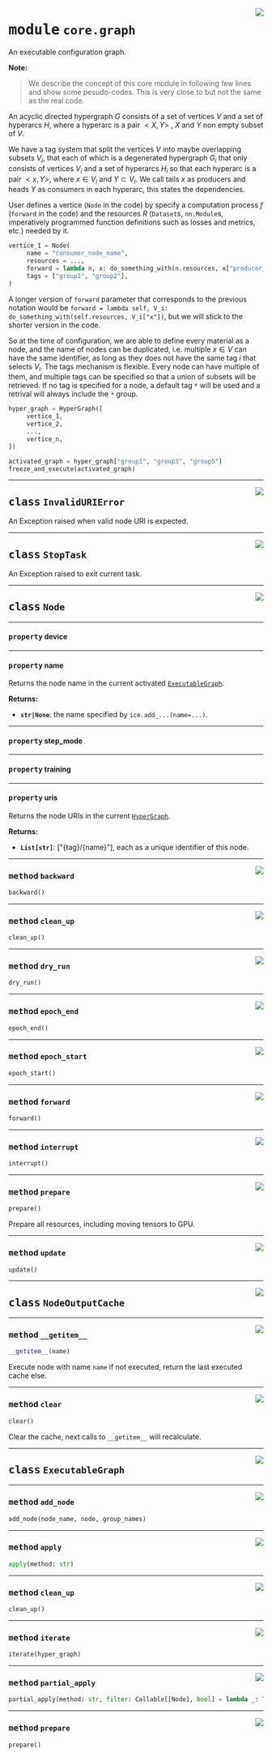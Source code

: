 <!-- markdownlint-disable -->

<a href="https://github.com/tjyuyao/ice-learn/blob/main/ice/core/graph.py#L0"><img align="right" style="float:right;" src="https://img.shields.io/badge/-source-cccccc?style=flat-square"></a>

# <kbd>module</kbd> `core.graph`
An executable configuration graph.




**Note:**

> We describe the concept of this core module in following few lines and show some pesudo-codes. This is very close to but not the same as the real code.


An acyclic directed hypergraph $G$ consists of a set of vertices $V$ and a set of hyperarcs $H$, where a hyperarc is a pair $<X, Y>$ , $X$ and $Y$ non empty subset of $V$.


We have a tag system that split the vertices $V$ into maybe overlapping subsets $V_i$, that each of which is a degenerated hypergraph $G_i$ that only consists of vertices $V_i$ and a set of hyperarcs $H_i$ so that each hyperarc is a pair $<x, Y>$, where $x \in V_i$ and $Y \subset V_i$. We call tails $x$ as producers and heads $Y$ as consumers in each hyperarc, this states the dependencies.


User defines a vertice (`Node` in the code) by specify a computation process $f$ (`forward` in the code) and the resources $R$ (`Dataset`s, `nn.Module`s, imperatively programmed function definitions such as losses and metrics, etc.) needed by it.


```python
vertice_1 = Node(
     name = "consumer_node_name",
     resources = ...,
     forward = lambda n, x: do_something_with(n.resources, x["producer_node_name"]),
     tags = ["group1", "group2"],
)
```


A longer version of `forward` parameter that corresponds to the previous notation would be `forward = lambda self, V_i: do_something_with(self.resources, V_i["x"])`,  but we will stick to the shorter version in the code.


So at the time of configuration, we are able to define every material as a node, and the name of nodes can be duplicated, i.e. multiple $x\in V$ can have the same identifier, as long as they does not have the same tag $i$ that selects $V_i$. The tags mechanism is flexible. Every node can have multiple of them, and multiple tags can be specified so that a union of subsets will be retrieved. If no tag is specified for a node, a default tag `*` will be used and a retrival will always include the `*` group.


```python
hyper_graph = HyperGraph([
     vertice_1,
     vertice_2,
     ...,
     vertice_n,
])

activated_graph = hyper_graph["group1", "group3", "group5"]
freeze_and_execute(activated_graph)
```






---

<a href="https://github.com/tjyuyao/ice-learn/blob/main/ice/core/graph.py#L45"><img align="right" style="float:right;" src="https://img.shields.io/badge/-source-cccccc?style=flat-square"></a>

## <kbd>class</kbd> `InvalidURIError`
An Exception raised when valid node URI is expected.








---

<a href="https://github.com/tjyuyao/ice-learn/blob/main/ice/core/graph.py#L49"><img align="right" style="float:right;" src="https://img.shields.io/badge/-source-cccccc?style=flat-square"></a>

## <kbd>class</kbd> `StopTask`
An Exception raised to exit current task.








---

<a href="https://github.com/tjyuyao/ice-learn/blob/main/ice/core/graph.py#L53"><img align="right" style="float:right;" src="https://img.shields.io/badge/-source-cccccc?style=flat-square"></a>

## <kbd>class</kbd> `Node`







---

#### <kbd>property</kbd> device







---

#### <kbd>property</kbd> name

Returns the node name in the current activated [`ExecutableGraph`](./core.graph.md#class-executablegraph).




**Returns:**


 - <b>`str|None`</b>:  the name specified by `ice.add_...(name=...)`.




---

#### <kbd>property</kbd> step_mode







---

#### <kbd>property</kbd> training







---

#### <kbd>property</kbd> uris

Returns the node URIs in the current [`HyperGraph`](./core.hypergraph.md#class-hypergraph).




**Returns:**


 - <b>`List[str]`</b>:  ["{tag}/{name}"], each as a unique identifier of this node.






---

<a href="https://github.com/tjyuyao/ice-learn/blob/main/ice/core/graph.py#L96"><img align="right" style="float:right;" src="https://img.shields.io/badge/-source-cccccc?style=flat-square"></a>

### <kbd>method</kbd> `backward`

```python
backward()
```







---

<a href="https://github.com/tjyuyao/ice-learn/blob/main/ice/core/graph.py#L106"><img align="right" style="float:right;" src="https://img.shields.io/badge/-source-cccccc?style=flat-square"></a>

### <kbd>method</kbd> `clean_up`

```python
clean_up()
```







---

<a href="https://github.com/tjyuyao/ice-learn/blob/main/ice/core/graph.py#L110"><img align="right" style="float:right;" src="https://img.shields.io/badge/-source-cccccc?style=flat-square"></a>

### <kbd>method</kbd> `dry_run`

```python
dry_run()
```







---

<a href="https://github.com/tjyuyao/ice-learn/blob/main/ice/core/graph.py#L102"><img align="right" style="float:right;" src="https://img.shields.io/badge/-source-cccccc?style=flat-square"></a>

### <kbd>method</kbd> `epoch_end`

```python
epoch_end()
```







---

<a href="https://github.com/tjyuyao/ice-learn/blob/main/ice/core/graph.py#L100"><img align="right" style="float:right;" src="https://img.shields.io/badge/-source-cccccc?style=flat-square"></a>

### <kbd>method</kbd> `epoch_start`

```python
epoch_start()
```







---

<a href="https://github.com/tjyuyao/ice-learn/blob/main/ice/core/graph.py#L93"><img align="right" style="float:right;" src="https://img.shields.io/badge/-source-cccccc?style=flat-square"></a>

### <kbd>method</kbd> `forward`

```python
forward()
```







---

<a href="https://github.com/tjyuyao/ice-learn/blob/main/ice/core/graph.py#L108"><img align="right" style="float:right;" src="https://img.shields.io/badge/-source-cccccc?style=flat-square"></a>

### <kbd>method</kbd> `interrupt`

```python
interrupt()
```







---

<a href="https://github.com/tjyuyao/ice-learn/blob/main/ice/core/graph.py#L104"><img align="right" style="float:right;" src="https://img.shields.io/badge/-source-cccccc?style=flat-square"></a>

### <kbd>method</kbd> `prepare`

```python
prepare()
```

Prepare all resources, including moving tensors to GPU.




---

<a href="https://github.com/tjyuyao/ice-learn/blob/main/ice/core/graph.py#L98"><img align="right" style="float:right;" src="https://img.shields.io/badge/-source-cccccc?style=flat-square"></a>

### <kbd>method</kbd> `update`

```python
update()
```








---

<a href="https://github.com/tjyuyao/ice-learn/blob/main/ice/core/graph.py#L113"><img align="right" style="float:right;" src="https://img.shields.io/badge/-source-cccccc?style=flat-square"></a>

## <kbd>class</kbd> `NodeOutputCache`









---

<a href="https://github.com/tjyuyao/ice-learn/blob/main/ice/core/graph.py#L119"><img align="right" style="float:right;" src="https://img.shields.io/badge/-source-cccccc?style=flat-square"></a>

### <kbd>method</kbd> `__getitem__`

```python
__getitem__(name)
```

Execute node with name `name` if not executed, return the last executed cache else.




---

<a href="https://github.com/tjyuyao/ice-learn/blob/main/ice/core/graph.py#L125"><img align="right" style="float:right;" src="https://img.shields.io/badge/-source-cccccc?style=flat-square"></a>

### <kbd>method</kbd> `clear`

```python
clear()
```

Clear the cache, next calls to `__getitem__` will recalculate.





---

<a href="https://github.com/tjyuyao/ice-learn/blob/main/ice/core/graph.py#L130"><img align="right" style="float:right;" src="https://img.shields.io/badge/-source-cccccc?style=flat-square"></a>

## <kbd>class</kbd> `ExecutableGraph`









---

<a href="https://github.com/tjyuyao/ice-learn/blob/main/ice/core/graph.py#L139"><img align="right" style="float:right;" src="https://img.shields.io/badge/-source-cccccc?style=flat-square"></a>

### <kbd>method</kbd> `add_node`

```python
add_node(node_name, node, group_names)
```







---

<a href="https://github.com/tjyuyao/ice-learn/blob/main/ice/core/graph.py#L161"><img align="right" style="float:right;" src="https://img.shields.io/badge/-source-cccccc?style=flat-square"></a>

### <kbd>method</kbd> `apply`

```python
apply(method: str)
```







---

<a href="https://github.com/tjyuyao/ice-learn/blob/main/ice/core/graph.py#L185"><img align="right" style="float:right;" src="https://img.shields.io/badge/-source-cccccc?style=flat-square"></a>

### <kbd>method</kbd> `clean_up`

```python
clean_up()
```







---

<a href="https://github.com/tjyuyao/ice-learn/blob/main/ice/core/graph.py#L170"><img align="right" style="float:right;" src="https://img.shields.io/badge/-source-cccccc?style=flat-square"></a>

### <kbd>method</kbd> `iterate`

```python
iterate(hyper_graph)
```







---

<a href="https://github.com/tjyuyao/ice-learn/blob/main/ice/core/graph.py#L153"><img align="right" style="float:right;" src="https://img.shields.io/badge/-source-cccccc?style=flat-square"></a>

### <kbd>method</kbd> `partial_apply`

```python
partial_apply(method: str, filter: Callable[[Node], bool] = lambda _: True)
```







---

<a href="https://github.com/tjyuyao/ice-learn/blob/main/ice/core/graph.py#L165"><img align="right" style="float:right;" src="https://img.shields.io/badge/-source-cccccc?style=flat-square"></a>

### <kbd>method</kbd> `prepare`

```python
prepare()
```








